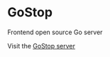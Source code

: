 # GoStop
Frontend open source Go server

Visit the [GoStop server](https://github.com/camirmas/go-stop-server)
